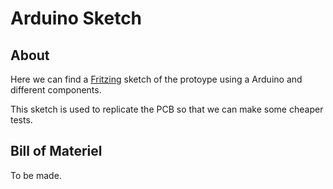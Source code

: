Arduino Sketch
=======================


About
-----

Here we can find a [Fritzing](http://fritzing.org/) sketch of the protoype using a Arduino and different components.

This sketch is used to replicate the PCB so that we can make some cheaper tests.


Bill of Materiel
----------------

To be made.